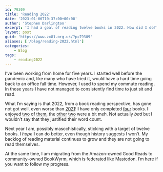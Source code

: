 ```yaml
---
id: 79309
title: 'Reading 2022'
date: '2023-01-06T10:37:00+00:00'
author: 'Stephen Darlington'
excerpt: 'I had a goal of reading twelve books in 2022. How did I do?'
layout: post
guid: 'https://www.zx81.org.uk/?p=79309'
aliases: ['/blog/reading-2022.html']
categories:
    - Blog
tags:
    - reading2022
---
```


<span style="font-size: revert;">I’ve been working from home for five years. I started well before the pandemic and, like many who have tried it, would have a hard time going back to an office full time. However, I used to spend my commute reading. In those years I have not managed to consistently find time to just sit and read.</span>

What I’m saying is that 2022, from a book reading perspective, has gone not got well, even worse than [2021](/blog/reading-2021.html)! I have only completed [four](/tag/reading2022) books. I enjoyed [two](/blog/cloud-without-compromise.html) of [them](/blog/the-art-of-leadership.html), the [other](/blog/radical-candor.html) [two](/blog/fact-and-fallacies-of-software-engineering.html) were a bit meh. Not actually *bad* but I wouldn’t say that they justified their word count.

Next year I am, possibly masochistically, sticking with a target of twelve books. I *hope* I can do better, even though history suggests I won’t. My backlog of reading material continues to grow and they are not going to read themselves.

At the same time, I am migrating from the Amazon-owned Good Reads to community-owned [BookWyrm](https://github.com/bookwyrm-social/bookwyrm), which is federated like Mastodon. I’m [here](https://ramblingreaders.org/user/sdarlington) if you want to follow my progress.